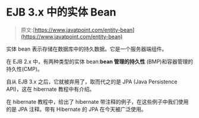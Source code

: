 # EJB 3.x 中的实体 Bean

> 原文:[https://www.javatpoint.com/entity-bean](https://www.javatpoint.com/entity-bean)

实体 bean 表示存储在数据库中的持久数据。它是一个服务器端组件。

在 EJB 2.x 中，有两种类型的实体 bean:**bean 管理的持久性** (BMP)和容器管理的持久性(CMP)。

自从 EJB 3.x 之后，它就被弃用了，取而代之的是 JPA (Java Persistence API)，这在 hibernate 教程中有介绍。

在 hibernate 教程中，给出了 hibernate 带注释的例子，在这些例子中我们使用的是 JPA 注释。带有 Hibernate 的 JPA 在今天被广泛使用。